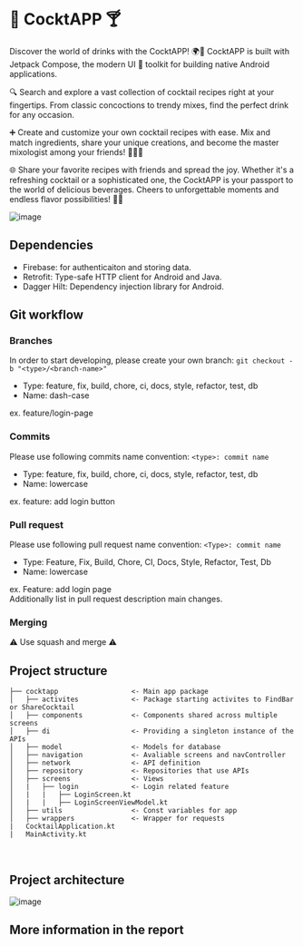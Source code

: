 ﻿# 🍹 CocktAPP 🍸

Discover the world of drinks with the CocktAPP! 🌍🍹 CocktAPP is built with Jetpack Compose, the modern UI 🔄 toolkit for building native Android applications. 

🔍 Search and explore a vast collection of cocktail recipes right at your fingertips. From classic concoctions to trendy mixes, find the perfect drink for any occasion.

➕ Create and customize your own cocktail recipes with ease. Mix and match ingredients, share your unique creations, and become the master mixologist among your friends! 🍹👨‍🍳

🌐 Share your favorite recipes with friends and spread the joy. Whether it's a refreshing cocktail or a sophisticated one, the CocktAPP is your passport to the world of delicious beverages. Cheers to unforgettable moments and endless flavor possibilities! 🥂🎉

![image](https://github.com/user-attachments/assets/c7307c65-0244-4e0d-be4a-3ee4d03b8195)


## Dependencies
- Firebase: for authenticaiton and storing data.
- Retrofit: Type-safe HTTP client for Android and Java.
- Dagger Hilt: Dependency injection library for Android.

## Git workflow

### Branches

In order to start developing, please create your own branch:
`git checkout -b "<type>/<branch-name>"`

- Type: feature, fix, build, chore, ci, docs, style, refactor, test, db
- Name: dash-case

ex. feature/login-page

### Commits

Please use following commits name convention:
`<type>: commit name`

- Type: feature, fix, build, chore, ci, docs, style, refactor, test, db
- Name: lowercase

ex. feature: add login button

### Pull request

Please use following pull request name convention:
`<Type>: commit name`

- Type: Feature, Fix, Build, Chore, CI, Docs, Style, Refactor, Test, Db
- Name: lowercase

ex. Feature: add login page
<br>
Additionally list in pull request description main changes.

### Merging

⚠ Use squash and merge ⚠

## Project structure

```
├── cocktapp                  <- Main app package
│   ├── activites             <- Package starting activites to FindBar or ShareCocktail
│   ├── components            <- Components shared across multiple screens  
│   ├── di                    <- Providing a singleton instance of the APIs
│   ├── model                 <- Models for database
│   ├── navigation            <- Avaliable screens and navController
│   ├── network               <- API definition
│   ├── repository            <- Repositories that use APIs
│   ├── screens               <- Views
│   |   ├── login             <- Login related feature
│   |   |   ├── LoginScreen.kt
│   |   |   ├── LoginScreenViewModel.kt
│   ├── utils                 <- Const variables for app
│   ├── wrappers              <- Wrapper for requests
|   CocktailApplication.kt
|   MainActivity.kt
```
<br>

## Project architecture
![image](https://github.com/user-attachments/assets/3a376673-9605-46d5-a5e1-55cd5307f1c4)

## More information in the report

